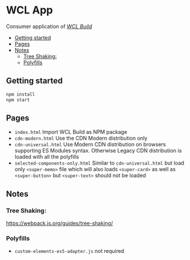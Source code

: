 # WCL App <!-- omit in toc -->

Consumer application of [_WCL Build_](https://github.com/Al-un/wc-lib/tree/master/medium/wcl-build)

- [Getting started](#getting-started)
- [Pages](#pages)
- [Notes](#notes)
  - [Tree Shaking:](#tree-shaking)
  - [Polyfills](#polyfills)

## Getting started

```sh
npm install
npm start
```

## Pages

- `index.html`
  Import WCL Build as NPM package
- `cdn-modern.html`
  Use the CDN Modern distribution only
- `cdn-universal.html`
  Use Modern CDN distribution on browsers supporting ES Modules syntax.
  Otherwise Legacy CDN distribution is loaded with all the polyfills
- `selected-components-only.html`
  Similar to `cdn-universal.html` but load only `<super-memo>` file which will
  also loads `<super-card>` as well as `<super-button>` but `<super-text>`
  should not be loaded

## Notes

### Tree Shaking:

https://webpack.js.org/guides/tree-shaking/

### Polyfills

- `custom-elements-es5-adapter.js` not required